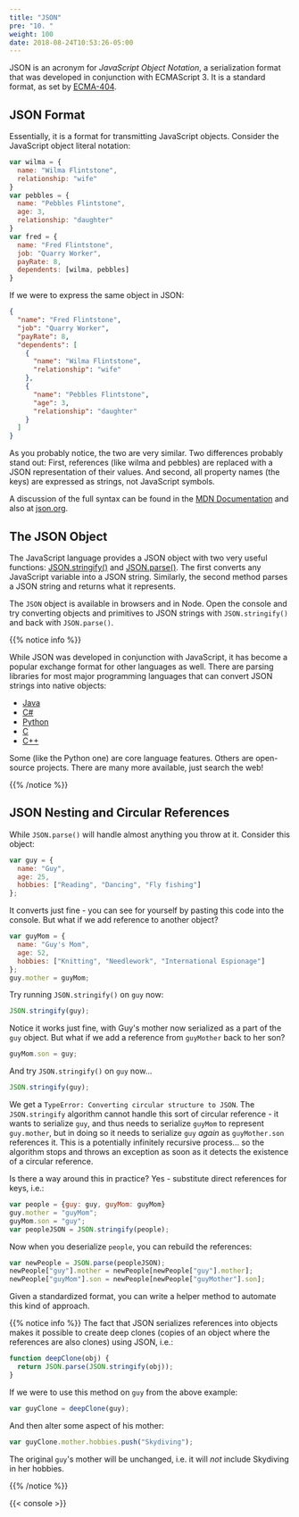```yaml
---
title: "JSON"
pre: "10. "
weight: 100
date: 2018-08-24T10:53:26-05:00
---
```


JSON is an acronym for _JavaScript Object Notation_, a serialization format that was developed in conjunction with ECMAScript 3.  It is a standard format, as set by [ECMA-404](http://www.ecma-international.org/publications/files/ECMA-ST/ECMA-404.pdf). 

## JSON Format
Essentially, it is a format for transmitting JavaScript objects.  Consider the JavaScript object literal notation:

```js
var wilma = {
  name: "Wilma Flintstone",
  relationship: "wife"
}
var pebbles = {
  name: "Pebbles Flintstone",
  age: 3,
  relationship: "daughter"
}
var fred = {
  name: "Fred Flintstone",
  job: "Quarry Worker",
  payRate: 8,
  dependents: [wilma, pebbles]
}
```

If we were to express the same object in JSON:

```json
{
  "name": "Fred Flintstone",
  "job": "Quarry Worker",
  "payRate": 8,
  "dependents": [
    {
      "name": "Wilma Flintstone",
      "relationship": "wife"
    },
    {
      "name": "Pebbles Flintstone",
      "age": 3,
      "relationship": "daughter"
    }
  ]
}
```

As you probably notice, the two are very similar.  Two differences probably stand out: First, references (like wilma and pebbles) are replaced with a JSON representation of their values.  And second, all property names (the keys) are expressed as strings, not JavaScript symbols.

A discussion of the full syntax can be found in the [MDN Documentation](https://developer.mozilla.org/en-US/docs/Web/JavaScript/Reference/Global_Objects/JSON) and also at [json.org](https://json.org/).

## The JSON Object

The JavaScript language provides a JSON object with two very useful functions: [JSON.stringify()](https://developer.mozilla.org/en-US/docs/Web/JavaScript/Reference/Global_Objects/JSON/stringify) and [JSON.parse()](https://developer.mozilla.org/en-US/docs/Web/JavaScript/Reference/Global_Objects/JSON/parse).  The first converts any JavaScript variable into a JSON string.  Similarly, the second method parses a JSON string and returns what it represents.

The `JSON` object is available in browsers and in Node.  Open the console and try converting objects and primitives to JSON strings with `JSON.stringify()` and back with `JSON.parse()`.


{{% notice info %}}

While JSON was developed in conjunction with JavaScript, it has become a popular exchange format for other languages as well.  There are parsing libraries for most major programming languages that can convert JSON strings into native objects:

* [Java](https://www.oracle.com/technetwork/articles/java/json-1973242.html)
* [C#](https://docs.microsoft.com/en-us/dotnet/framework/wcf/feature-details/how-to-serialize-and-deserialize-json-data)
* [Python](https://docs.python.org/3/library/json.html)
* [C](https://github.com/json-c/json-c)
* [C++](https://github.com/nlohmann/json)

Some (like the Python one) are core language features.  Others are open-source projects.  There are many more available, just search the web!

{{% /notice %}}

## JSON Nesting and Circular References

While `JSON.parse()` will handle almost anything you throw at it.  Consider this object:

```js
var guy = {
  name: "Guy",
  age: 25,
  hobbies: ["Reading", "Dancing", "Fly fishing"]
};
```

It converts just fine - you can see for yourself by pasting this code into the console.  But what if we add reference to another object?

```js
var guyMom = {
  name: "Guy's Mom",
  age: 52,
  hobbies: ["Knitting", "Needlework", "International Espionage"]
};
guy.mother = guyMom;
```

Try running `JSON.stringify()` on `guy` now:

```js
JSON.stringify(guy);
```

Notice it works just fine, with Guy's mother now serialized as a part of the `guy` object.  But what if we add a reference from `guyMother` back to her son?

```js
guyMom.son = guy;
```

And try `JSON.stringify()` on `guy` now...

```js
JSON.stringify(guy);
```

We get a `TypeError: Converting circular structure to JSON`.  The `JSON.stringify` algorithm cannot handle this sort of circular reference - it wants to serialize `guy`, and thus needs to serialize `guyMom` to represent `guy.mother`, but in doing so it needs to serialize `guy` _again_ as `guyMother.son` references it.  This is a potentially infinitely recursive process... so the algorithm stops and throws an exception as soon as it detects the existence of a circular reference.

Is there a way around this in practice?  Yes - substitute direct references for keys, i.e.:

```js
var people = {guy: guy, guyMom: guyMom}
guy.mother = "guyMom";
guyMom.son = "guy";
var peopleJSON = JSON.stringify(people);
```

Now when you deserialize `people`, you can rebuild the references:

```js
var newPeople = JSON.parse(peopleJSON);
newPeople["guy"].mother = newPeople[newPeople["guy"].mother];
newPeople["guyMom"].son = newPeople[newPeople["guyMother"].son];
```

Given a standardized format, you can write a helper method to automate this kind of approach.

{{% notice info %}}
The fact that JSON serializes references into objects makes it possible to create deep clones (copies of an object where the references are also clones) using JSON, i.e.:

```js
function deepClone(obj) {
  return JSON.parse(JSON.stringify(obj));
}
```
If we were to use this method on `guy` from the above example:

```js
var guyClone = deepClone(guy);
```

And then alter some aspect of his mother:

```js
var guyClone.mother.hobbies.push("Skydiving");
```

The original `guy`'s mother will be unchanged, i.e. it will _not_ include Skydiving in her hobbies.

{{% /notice %}}


{{< console >}}